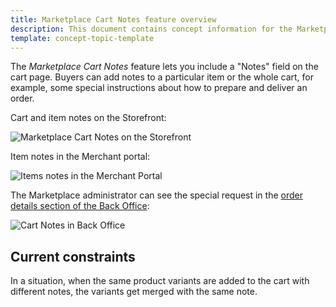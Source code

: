 ```yaml
---
title: Marketplace Cart Notes feature overview
description: This document contains concept information for the Marketplace Cart Notes feature.
template: concept-topic-template
---
```


The *Marketplace Cart Notes* feature lets you include a "Notes" field on the cart page. Buyers can add notes to a particular item or the whole cart, for example, some special instructions about how to prepare and deliver an order.

Cart and item notes on the Storefront:

![Marketplace Cart Notes on the Storefront](https://spryker.s3.eu-central-1.amazonaws.com/docs/Marketplace/user+guides/Features/Marketplace+Cart+Notes/mp-cart-notes-on-the-storefront.png)

Item notes in the Merchant portal:

![Items notes in the Merchant Portal](https://spryker.s3.eu-central-1.amazonaws.com/docs/Marketplace/user+guides/Features/Marketplace+Cart+Notes/mp-item-notes-merchant-portal.png)

The Marketplace administrator can see the special request in the [order details section of the Back Office](/docs/marketplace/user/back-office-user-guides/{{page.version}}/sales/managing-main-merchant-orders.html#merchant-order-overview-page):

![Cart Notes in Back Office](https://spryker.s3.eu-central-1.amazonaws.com/docs/Features/Shopping+Cart/Cart+Notes/cart-notes-admin.png)

## Current constraints
In a situation, when the same product variants are added to the cart with different notes, the variants get merged with the same note.

<!---
{% info_block warningBox "Developer guides" %}

Are you a developer? See [Marketplace Cart Notes feature walkthrough](/docs/marketplace/dev/feature-walkthroughs/{{page.version}}/marketplace-cart-notes-feature-walkthrough.html) for developers.

{% endinfo_block %}
-->
